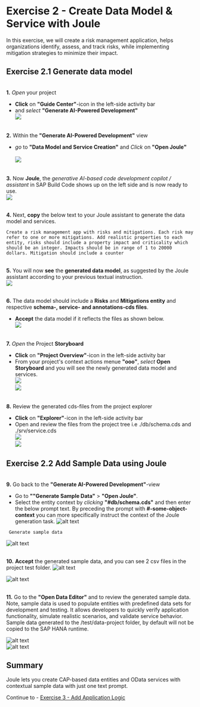 # Exercise 2 - Create Data Model & Service with Joule

In this exercise, we will create a risk management application, helps organizations identify, assess, and track risks, while implementing mitigation strategies to minimize their impact.

## Exercise 2.1 Generate data model

<br>__1.__ _Open_ your project
-  __Click__ on __"Guide Center"__-icon in the left-side activity bar 
-  and _select_ __"Generate AI-Powered Development"__
<br>![](/exercises/ex2/images/guidecenter.png)

<br>__2.__ Within the __"Generate AI-Powered Development"__ view
-  _go_ to __"Data Model and Service Creation"__ and _Click_ on __"Open Joule"__  
<br>![](/exercises/ex2/images/openjoule.png)

<br>__3.__ Now __Joule__, the _generative AI-based code development copilot / assistant_ in SAP Build Code shows up on the left side and is now ready to use.
<br>![](/exercises/ex2/images/joule.png)

<br>__4.__ Next, __copy__ the below text to your Joule assistant to generate the data model and services.
```
Create a risk management app with risks and mitigations. Each risk may refer to one or more mitigations. Add realistic properties to each entity, risks should include a property impact and criticality which should be an integer. Impacts should be in range of 1 to 20000 dollars. Mitigation should include a counter
```

<br>__5.__ You will now __see__ the __generated data model__, as suggested by the Joule assistant according to your previous textual instruction.
<br>![](/exercises/ex2/images/jouledatamodel1.png)

<br>__6.__ The data model should include a __Risks__ and __Mitigations entity__ and respective __schema-, service- and annotations-cds files__.
- __Accept__ the data model if it reflects the files as shown below.
<br>![](/exercises/ex2/images/datamodel2.png)

<br>__7.__ _Open_ the Project __Storyboard__
- __Click__ on __"Project Overview"__-icon in the left-side activity bar
- From your project's context actions menue __"ooo"__, _select_ __Open Storyboard__ and you will see the newly generated data model and services.
<br>![](/exercises/ex2/images/open_storyboard.png)
<br>![](/exercises/ex2/images/storyboard_overview.png)

<br>__8.__ Review the generated cds-files from the project explorer
- __Click__ on __"Explorer"__-icon in the left-side activity bar
- Open and review the files from the project tree i.e ./db/schema.cds and ./srv/service.cds
<br>![](/exercises/ex2/images/project_explorer.png)
<br>![](/exercises/ex2/images/cdsfiles.png)

## Exercise 2.2 Add Sample Data using Joule

<br>__9.__ Go back to the __"Generate AI-Powered Development"__-view
- Go to __""Generate Sample Data"__ > __"Open Joule"__. 
- Select the entity context by _clicking_ __"#db/schema.cds"__ and then enter the below prompt text. By preceding the prompt with __#-some-object-context__ you can more specifically instruct the context of the Joule generation task.
![alt text](/exercises/ex2/images/image.png)

```
 Generate sample data
```
![alt text](/exercises/ex2/images/image-1.png)

<br>__10.__  __Accept__ the generated sample data, and you can see 2 csv files in the project test folder.
![alt text](/exercises/ex2/images/accept_sampledata.png)
<!--[alt text](/exercises/ex2/images/{FE7255FC-AF99-4224-A56A-47DA10941159}.png)-->
![alt text](/exercises/ex2/images/testdata_projecttree.png)  

<br>__11.__ Go to the __"Open Data Editor"__ and to review the generated sample data. 
Note, sample data is used to populate entities with predefined data sets for development and testing. It allows developers to quickly verify application functionality, simulate realistic scenarios, and validate service behavior. Sample data generated to the /test/data-project folder, by default will not be copied to the SAP HANA runtime.

![alt text](/exercises/ex2/images/open_editor-sampledata.png)  
![alt text](/exercises/ex2/images/{BA0BA16D-280F-499D-9CC0-46189648A513}.png)


## Summary

Joule lets you create CAP-based data entities and OData services with contextual sample data with just one text prompt. 

Continue to - [Exercise 3 - Add Application Logic](../ex3/README.md)


